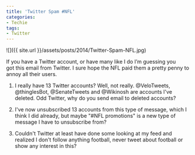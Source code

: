 ```yaml
---
title: 'Twitter Spam #NFL'
categories:
- Techie
tags:
- Twitter
---
```


![]({{ site.url }}/assets/posts/2014/Twitter-Spam-NFL.jpg)
  



If you have a Twitter account, or have many like I do I’m guessing you got this email from Twitter. I sure hope the NFL paid them a pretty penny to annoy all their users.



  1. I really have 13 Twitter accounts? Well, not really. @VeloTweets, @thinglesBot, @SenateTweets and @Wikinosh are accounts I've deleted. Odd Twitter, why do you send email to deleted accounts?


  2. I've now unsubscribed 13 accounts from this type of message, which I think I did already, but maybe "#NFL promotions" is a new type of message I have to unsubscribe from?


  3. Couldn't Twitter at least have done some looking at my feed and realized I don't follow anything football, never tweet about football or show any interest in this?


